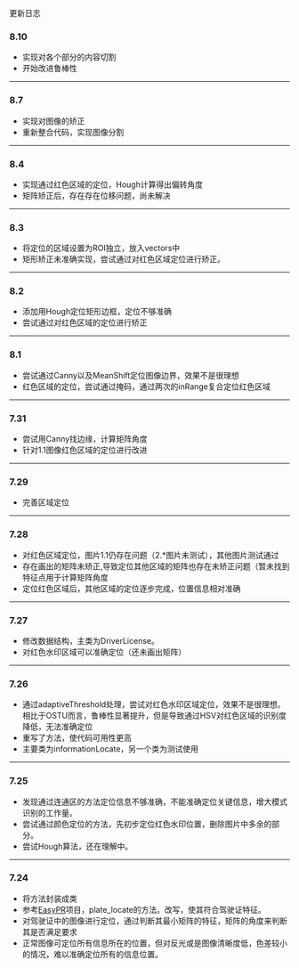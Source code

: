 更新日志

### 8.10
* 实现对各个部分的内容切割
* 开始改进鲁棒性

***

### 8.7
* 实现对图像的矫正
* 重新整合代码，实现图像分割

***

### 8.4
* 实现通过红色区域的定位，Hough计算得出偏转角度
* 矩阵矫正后，存在存在位移问题，尚未解决

***

### 8.3
* 将定位的区域设置为ROI独立，放入vectors中
* 矩形矫正未准确实现，尝试通过对红色区域定位进行矫正。

***

### 8.2
* 添加用Hough定位矩形边框，定位不够准确
* 尝试通过对红色区域的定位进行矫正

***

### 8.1 

* 尝试通过Canny以及MeanShift定位图像边界，效果不是很理想
* 红色区域的定位，尝试通过掩码，通过两次的inRange复合定位红色区域

***

### 7.31
* 尝试用Canny找边缘，计算矩阵角度
* 针对1.1图像红色区域的定位进行改进

***

### 7.29
* 完善区域定位

***

### 7.28
* 对红色区域定位，图片1.1仍存在问题（2.*图片未测试），其他图片测试通过
* 存在画出的矩阵未矫正,导致定位其他区域的矩阵也存在未矫正问题（暂未找到特征点用于计算矩阵角度
* 定位红色区域后，其他区域的定位逐步完成，位置信息相对准确
***

### 7.27
* 修改数据结构，主类为DriverLicense。
* 对红色水印区域可以准确定位（还未画出矩阵）

***

### 7.26
* 通过adaptiveThreshold处理，尝试对红色水印区域定位，效果不是很理想。相比于OSTU而言，鲁棒性显著提升，但是导致通过HSV对红色区域的识别度降低，无法准确定位
* 重写了方法，使代码可用性更高
* 主要类为informationLocate，另一个类为测试使用

***

### 7.25
* 发现通过连通区的方法定位信息不够准确，不能准确定位关键信息，增大模式识别的工作量。
* 尝试通过颜色定位的方法，先初步定位红色水印位置，删除图片中多余的部分。
* 尝试Hough算法，还在理解中。

***

### 7.24
* 将方法封装成类
* 参考[EasyPR](https://github.com/liuruoze/EasyPR)项目，plate_locate的方法。改写，使其符合驾驶证特征。
* 对驾驶证中的图像进行定位，通过判断其最小矩阵的特征，矩阵的角度来判断其是否满足要求
* 正常图像可定位所有信息所在的位置，但对反光或是图像清晰度低，色差较小的情况，难以准确定位所有的信息位置。
